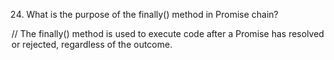 24. What is the purpose of the finally() method in Promise chain?















// The finally() method is used to execute code after a Promise has resolved or rejected, regardless of the outcome.